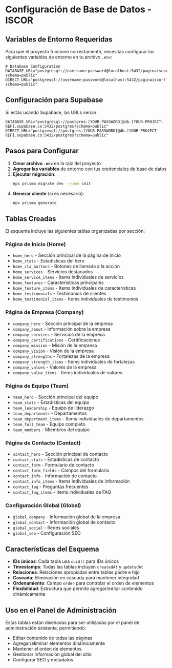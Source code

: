 # Configuración de Base de Datos - ISCOR

## Variables de Entorno Requeridas

Para que el proyecto funcione correctamente, necesitas configurar las siguientes variables de entorno en tu archivo `.env`:

```env
# Database Configuration
DATABASE_URL="postgresql://username:password@localhost:5432/paginaiscor?schema=public"
DIRECT_URL="postgresql://username:password@localhost:5432/paginaiscor?schema=public"
```

## Configuración para Supabase

Si estás usando Supabase, las URLs serían:

```env
DATABASE_URL="postgresql://postgres:[YOUR-PASSWORD]@db.[YOUR-PROJECT-REF].supabase.co:5432/postgres?schema=public"
DIRECT_URL="postgresql://postgres:[YOUR-PASSWORD]@db.[YOUR-PROJECT-REF].supabase.co:5432/postgres?schema=public"
```

## Pasos para Configurar

1. **Crear archivo `.env`** en la raíz del proyecto
2. **Agregar las variables** de entorno con tus credenciales de base de datos
3. **Ejecutar migración**:
   ```bash
   npx prisma migrate dev --name init
   ```
4. **Generar cliente** (si es necesario):
   ```bash
   npx prisma generate
   ```

## Tablas Creadas

El esquema incluye las siguientes tablas organizadas por sección:

### Página de Inicio (Home)
- `home_hero` - Sección principal de la página de inicio
- `home_stats` - Estadísticas del hero
- `home_cta_buttons` - Botones de llamada a la acción
- `home_services` - Servicios destacados
- `home_service_items` - Items individuales de servicios
- `home_features` - Características principales
- `home_feature_items` - Items individuales de características
- `home_testimonials` - Testimonios de clientes
- `home_testimonial_items` - Items individuales de testimonios

### Página de Empresa (Company)
- `company_hero` - Sección principal de la empresa
- `company_about` - Información sobre la empresa
- `company_services` - Servicios de la empresa
- `company_certifications` - Certificaciones
- `company_mission` - Misión de la empresa
- `company_vision` - Visión de la empresa
- `company_strengths` - Fortalezas de la empresa
- `company_strength_items` - Items individuales de fortalezas
- `company_values` - Valores de la empresa
- `company_value_items` - Items individuales de valores

### Página de Equipo (Team)
- `team_hero` - Sección principal del equipo
- `team_stats` - Estadísticas del equipo
- `team_leadership` - Equipo de liderazgo
- `team_departments` - Departamentos
- `team_department_items` - Items individuales de departamentos
- `team_full_team` - Equipo completo
- `team_members` - Miembros del equipo

### Página de Contacto (Contact)
- `contact_hero` - Sección principal de contacto
- `contact_stats` - Estadísticas de contacto
- `contact_form` - Formulario de contacto
- `contact_form_fields` - Campos del formulario
- `contact_info` - Información de contacto
- `contact_info_items` - Items individuales de información
- `contact_faq` - Preguntas frecuentes
- `contact_faq_items` - Items individuales de FAQ

### Configuración Global (Global)
- `global_company` - Información global de la empresa
- `global_contact` - Información global de contacto
- `global_social` - Redes sociales
- `global_seo` - Configuración SEO

## Características del Esquema

- **IDs únicos**: Cada tabla usa `cuid()` para IDs únicos
- **Timestamps**: Todas las tablas incluyen `createdAt` y `updatedAt`
- **Relaciones**: Relaciones apropiadas entre tablas padre e hijo
- **Cascada**: Eliminación en cascada para mantener integridad
- **Ordenamiento**: Campo `order` para controlar el orden de elementos
- **Flexibilidad**: Estructura que permite agregar/editar contenido dinámicamente

## Uso en el Panel de Administración

Estas tablas están diseñadas para ser utilizadas por el panel de administración existente, permitiendo:

- Editar contenido de todas las páginas
- Agregar/eliminar elementos dinámicamente
- Mantener el orden de elementos
- Gestionar información global del sitio
- Configurar SEO y metadatos

